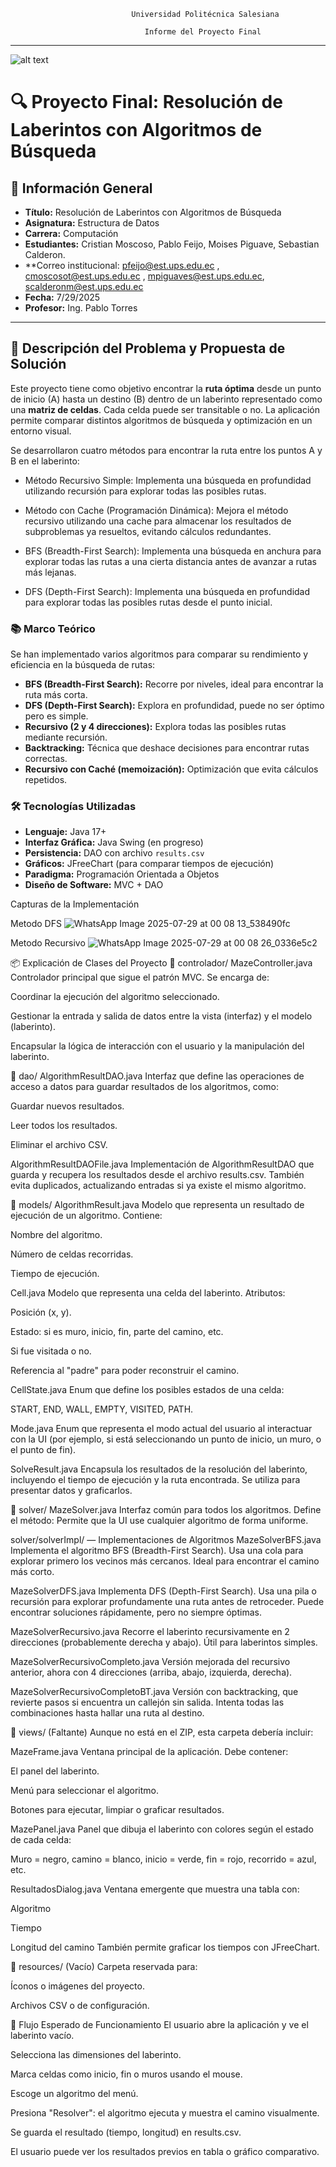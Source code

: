                                Universidad Politécnica Salesiana   
 
                                  Informe del Proyecto Final

______________________________________________________________________________________________________________ 

![alt text](image-5.png)   

# 🔍 Proyecto Final: Resolución de Laberintos con Algoritmos de Búsqueda

## 🧠 Información General

- **Título:** Resolución de Laberintos con Algoritmos de Búsqueda
- **Asignatura:** Estructura de Datos
- **Carrera:** Computación
- **Estudiantes:** Cristian Moscoso, Pablo Feijo, Moises Piguave, Sebastian Calderon.
- **Correo institucional: pfeijo@est.ups.edu.ec , cmoscosot@est.ups.edu.ec , mpiguaves@est.ups.edu.ec, scalderonm@est.ups.edu.ec
- **Fecha:** 7/29/2025
- **Profesor:** Ing. Pablo Torres

---

## 🎯 Descripción del Problema y Propuesta de Solución

Este proyecto tiene como objetivo encontrar la **ruta óptima** desde un punto de inicio (A) hasta un destino (B) dentro de un laberinto representado como una **matriz de celdas**. Cada celda puede ser transitable o no. La aplicación permite comparar distintos algoritmos de búsqueda y optimización en un entorno visual.

Se desarrollaron cuatro métodos para encontrar la ruta entre los puntos A y B en el laberinto:

-	Método Recursivo Simple: Implementa una búsqueda en profundidad utilizando recursión para explorar todas las posibles rutas.

-	Método con Cache (Programación Dinámica): Mejora el método recursivo utilizando una cache para almacenar los resultados de subproblemas ya resueltos, evitando cálculos redundantes.

-	BFS (Breadth-First Search): Implementa una búsqueda en anchura para explorar todas las rutas a una cierta distancia antes de avanzar a rutas más lejanas.

-	DFS (Depth-First Search): Implementa una búsqueda en profundidad para explorar todas las posibles rutas desde el punto inicial.

### 📚 Marco Teórico

Se han implementado varios algoritmos para comparar su rendimiento y eficiencia en la búsqueda de rutas:

- **BFS (Breadth-First Search):** Recorre por niveles, ideal para encontrar la ruta más corta.
- **DFS (Depth-First Search):** Explora en profundidad, puede no ser óptimo pero es simple.
- **Recursivo (2 y 4 direcciones):** Explora todas las posibles rutas mediante recursión.
- **Backtracking:** Técnica que deshace decisiones para encontrar rutas correctas.
- **Recursivo con Caché (memoización):** Optimización que evita cálculos repetidos.

### 🛠️ Tecnologías Utilizadas

- **Lenguaje:** Java 17+
- **Interfaz Gráfica:** Java Swing (en progreso)
- **Persistencia:** DAO con archivo `results.csv`
- **Gráficos:** JFreeChart (para comparar tiempos de ejecución)
- **Paradigma:** Programación Orientada a Objetos
- **Diseño de Software:** MVC + DAO

Capturas de la Implementación

Metodo DFS
![WhatsApp Image 2025-07-29 at 00 08 13_538490fc](https://github.com/user-attachments/assets/d2758f90-62fa-4ad7-95b9-049f2e0c528c)

Metodo Recursivo
![WhatsApp Image 2025-07-29 at 00 08 26_0336e5c2](https://github.com/user-attachments/assets/a7514fb8-f7d5-4678-9e20-ee32b9e5d70b)




📦 Explicación de Clases del Proyecto
📁 controlador/
MazeController.java
Controlador principal que sigue el patrón MVC. Se encarga de:

Coordinar la ejecución del algoritmo seleccionado.

Gestionar la entrada y salida de datos entre la vista (interfaz) y el modelo (laberinto).

Encapsular la lógica de interacción con el usuario y la manipulación del laberinto.

📁 dao/
AlgorithmResultDAO.java
Interfaz que define las operaciones de acceso a datos para guardar resultados de los algoritmos, como:

Guardar nuevos resultados.

Leer todos los resultados.

Eliminar el archivo CSV.

AlgorithmResultDAOFile.java
Implementación de AlgorithmResultDAO que guarda y recupera los resultados desde el archivo results.csv. También evita duplicados, actualizando entradas si ya existe el mismo algoritmo.

📁 models/
AlgorithmResult.java
Modelo que representa un resultado de ejecución de un algoritmo. Contiene:

Nombre del algoritmo.

Número de celdas recorridas.

Tiempo de ejecución.

Cell.java
Modelo que representa una celda del laberinto. Atributos:

Posición (x, y).

Estado: si es muro, inicio, fin, parte del camino, etc.

Si fue visitada o no.

Referencia al "padre" para poder reconstruir el camino.

CellState.java
Enum que define los posibles estados de una celda:

START, END, WALL, EMPTY, VISITED, PATH.

Mode.java
Enum que representa el modo actual del usuario al interactuar con la UI (por ejemplo, si está seleccionando un punto de inicio, un muro, o el punto de fin).

SolveResult.java
Encapsula los resultados de la resolución del laberinto, incluyendo el tiempo de ejecución y la ruta encontrada. Se utiliza para presentar datos y graficarlos.

📁 solver/
MazeSolver.java
Interfaz común para todos los algoritmos. Define el método:
Permite que la UI use cualquier algoritmo de forma uniforme.

solver/solverImpl/ — Implementaciones de Algoritmos
MazeSolverBFS.java
Implementa el algoritmo BFS (Breadth-First Search). Usa una cola para explorar primero los vecinos más cercanos. Ideal para encontrar el camino más corto.

MazeSolverDFS.java
Implementa DFS (Depth-First Search). Usa una pila o recursión para explorar profundamente una ruta antes de retroceder. Puede encontrar soluciones rápidamente, pero no siempre óptimas.

MazeSolverRecursivo.java
Recorre el laberinto recursivamente en 2 direcciones (probablemente derecha y abajo). Útil para laberintos simples.

MazeSolverRecursivoCompleto.java
Versión mejorada del recursivo anterior, ahora con 4 direcciones (arriba, abajo, izquierda, derecha).

MazeSolverRecursivoCompletoBT.java
Versión con backtracking, que revierte pasos si encuentra un callejón sin salida. Intenta todas las combinaciones hasta hallar una ruta al destino.

📁 views/ (Faltante)
Aunque no está en el ZIP, esta carpeta debería incluir:

MazeFrame.java
Ventana principal de la aplicación. Debe contener:

El panel del laberinto.

Menú para seleccionar el algoritmo.

Botones para ejecutar, limpiar o graficar resultados.

MazePanel.java
Panel que dibuja el laberinto con colores según el estado de cada celda:

Muro = negro, camino = blanco, inicio = verde, fin = rojo, recorrido = azul, etc.

ResultadosDialog.java
Ventana emergente que muestra una tabla con:

Algoritmo

Tiempo

Longitud del camino
También permite graficar los tiempos con JFreeChart.

📁 resources/ (Vacío)
Carpeta reservada para:

Íconos o imágenes del proyecto.

Archivos CSV o de configuración.

🔄 Flujo Esperado de Funcionamiento
El usuario abre la aplicación y ve el laberinto vacío.

Selecciona las dimensiones del laberinto.

Marca celdas como inicio, fin o muros usando el mouse.

Escoge un algoritmo del menú.

Presiona "Resolver": el algoritmo ejecuta y muestra el camino visualmente.

Se guarda el resultado (tiempo, longitud) en results.csv.

El usuario puede ver los resultados previos en tabla o gráfico comparativo.
